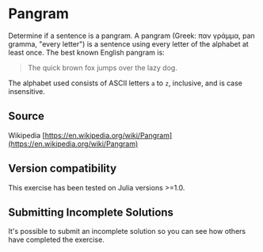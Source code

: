 # Pangram

Determine if a sentence is a pangram. A pangram (Greek: παν γράμμα, pan gramma,
"every letter") is a sentence using every letter of the alphabet at least once.
The best known English pangram is:
> The quick brown fox jumps over the lazy dog.

The alphabet used consists of ASCII letters `a` to `z`, inclusive, and is case
insensitive.

## Source

Wikipedia [https://en.wikipedia.org/wiki/Pangram](https://en.wikipedia.org/wiki/Pangram)

## Version compatibility
This exercise has been tested on Julia versions >=1.0.

## Submitting Incomplete Solutions
It's possible to submit an incomplete solution so you can see how others have completed the exercise.
